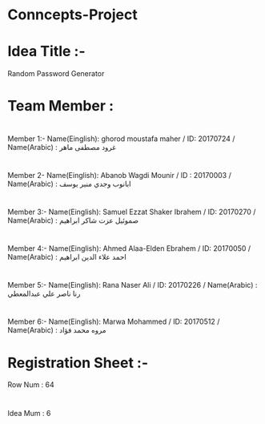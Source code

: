 # Conncepts-Project

# Idea Title :-
Random Password Generator 

# Team Member :
#
 Member 1:- 
 Name(Einglish): ghorod moustafa maher / ID: 20170724
/ Name(Arabic) : غرود مصطفى ماهر 

#
 Member 2- 
 Name(Einglish): Abanob Wagdi Mounir / ID : 20170003
/ Name(Arabic) : ابانوب وجدي منير يوسف

#
 Member 3:- 
 Name(Einglish): Samuel Ezzat Shaker Ibrahem / ID: 20170270
/ Name(Arabic) : صموئيل عزت شاكر ابراهيم

#
 Member 4:- 
 Name(Einglish): Ahmed Alaa-Elden Ebrahem  / ID: 20170050
/ Name(Arabic) : احمد علاء الدين ابراهيم 

#
 Member 5:- 
 Name(Einglish): Rana Naser Ali  / ID: 20170226
/ Name(Arabic) : رنا ناصر علي عبدالمعطي

#
 Member 6:- 
 Name(Einglish): Marwa Mohammed  / ID: 20170512
/ Name(Arabic) : مروه محمد فؤاد

# Registration Sheet :-
 Row Num : 64 
 #
 Idea Mum : 6
